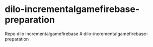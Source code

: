 # dilo-incrementalgamefirebase-preparation
 Repo dilo incrementalgamefirebase
#   d i l o - i n c r e m e n t a l g a m e f i r e b a s e - p r e p a r a t i o n 
 
 
